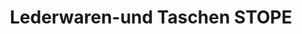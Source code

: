 ---
title: "Lederwaren-und Taschen STOPE"
url: /altenkirchen/lederwaren-und-taschen-stope/
shop: Kleidung
---